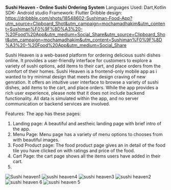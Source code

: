 **Sushi Heaven - Online Sushi Ordering System**
Languages Used:
Dart,Kotlin
SDK- Android studio 
Framework: Flutter
Dribble design: https://dribbble.com/shots/18548602-Sushiman-Food-App?utm_source=Clipboard_Shot&utm_campaign=mochamadhakim&utm_content=Sushiman%F0%9F%8D%A3%20-%20Food%20App&utm_medium=Social_Share&utm_source=Clipboard_Shot&utm_campaign=mochamadhakim&utm_content=Sushiman%F0%9F%8D%A3%20-%20Food%20App&utm_medium=Social_Share

Sushi Heaven is a web-based platform for ordering delicious sushi dishes online. It provides a user-friendly interface for customers to explore a variety of sushi options, add items to their cart, and place orders from the comfort of their homes.
Sushi Heaven is a frontend-only mobile app as i wanted to try minimal design that meets the design craving of new genration. It offers an intuitive user interface to browse a variety of sushi dishes, add items to the cart, and place orders. While the app provides a rich user experience, please note that it does not include backend functionality. All data is simulated within the app, and no server communication or backend services are involved.

Features:
The app has these pages:
1. Landing page: A beautiful and aestheic landing page with brief intro of the app.
2. Menu Page: Menu page has a variety of menu options to chooses from with beautiful images.
3. Food Product page: The food product page gives an in detail of the food tile you have clicked on with ratings and price of the food.
4. Cart Page: the cart page shows all the items users have added in their cart.
5. 


![Sushi heaven1](https://github.com/samruddhi-27/sushi_shop/assets/103360783/a6cdcb86-4859-41f2-87f5-295f14412dc4)
![sushi heaven4](https://github.com/samruddhi-27/sushi_shop/assets/103360783/810c0210-fcd6-4f5d-9fa3-922c8430e981)
![sushi heaven3](https://github.com/samruddhi-27/sushi_shop/assets/103360783/e89b73ce-c052-4ea9-9de2-b1d591072750)
![sushi heaven2](https://github.com/samruddhi-27/sushi_shop/assets/103360783/2fb70fb3-4337-430d-9615-f9de2809d1cd)
![sushi heaven 6](https://github.com/samruddhi-27/sushi_shop/assets/103360783/3e07ef4d-1077-40b7-9367-27ff1ba4c0ee)
![sushi heaven 5](https://github.com/samruddhi-27/sushi_shop/assets/103360783/93af1fa6-7374-4245-bddb-3d09f0e6b7ec)
